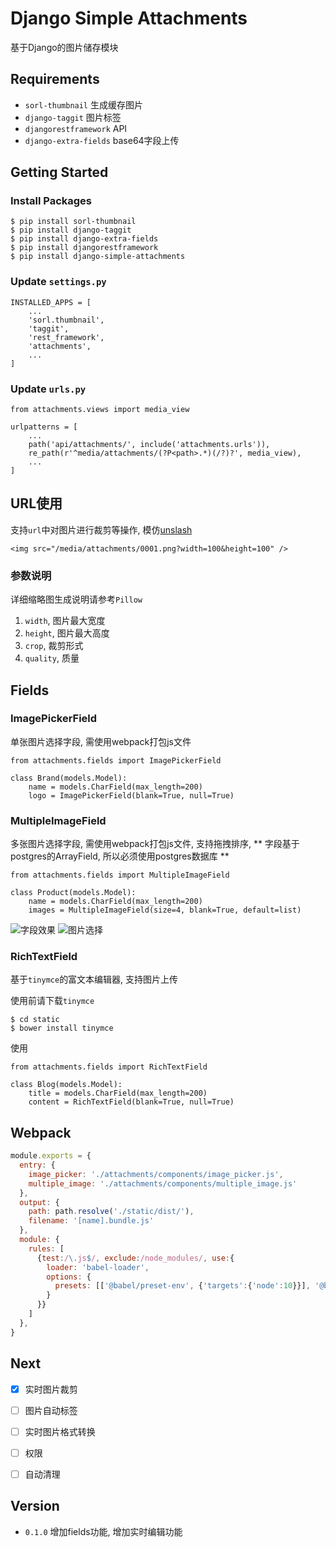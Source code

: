 # Django Simple Attachments

基于Django的图片储存模块

## Requirements

* `sorl-thumbnail` 生成缓存图片
* `django-taggit` 图片标签
* `djangorestframework` API
* `django-extra-fields` base64字段上传


## Getting Started

### Install Packages

```
$ pip install sorl-thumbnail
$ pip install django-taggit
$ pip install django-extra-fields
$ pip install djangorestframework
$ pip install django-simple-attachments
```

### Update `settings.py`

```
INSTALLED_APPS = [
    ...
    'sorl.thumbnail',
    'taggit',
    'rest_framework',
    'attachments',
    ...
]
```

### Update `urls.py`

```
from attachments.views import media_view

urlpatterns = [
    ...
    path('api/attachments/', include('attachments.urls')),
    re_path(r'^media/attachments/(?P<path>.*)(/?)?', media_view),
    ...
]
```

## URL使用

支持`url`中对图片进行裁剪等操作, 模仿[unslash](https://unsplash.com)

```
<img src="/media/attachments/0001.png?width=100&height=100" />
```

### 参数说明

详细缩略图生成说明请参考`Pillow`

1. `width`, 图片最大宽度
2. `height`, 图片最大高度
3. `crop`, 裁剪形式
4. `quality`, 质量


## Fields


### ImagePickerField

单张图片选择字段, 需使用webpack打包js文件

```
from attachments.fields import ImagePickerField

class Brand(models.Model):
    name = models.CharField(max_length=200)
    logo = ImagePickerField(blank=True, null=True)
```

### MultipleImageField

多张图片选择字段, 需使用webpack打包js文件, 支持拖拽排序, ** 字段基于postgres的ArrayField, 所以必须使用postgres数据库 **

```
from attachments.fields import MultipleImageField

class Product(models.Model):
    name = models.CharField(max_length=200)
    images = MultipleImageField(size=4, blank=True, default=list)
```

![字段效果](./multiple_image.png)
![图片选择](./choices.png)

### RichTextField

基于`tinymce`的富文本编辑器, 支持图片上传

使用前请下载`tinymce`

```
$ cd static
$ bower install tinymce
```

使用

```
from attachments.fields import RichTextField

class Blog(models.Model):
    title = models.CharField(max_length=200)
    content = RichTextField(blank=True, null=True)

```

## Webpack

```javascript
module.exports = {
  entry: {
    image_picker: './attachments/components/image_picker.js',
    multiple_image: './attachments/components/multiple_image.js'
  },
  output: {
    path: path.resolve('./static/dist/'),
    filename: '[name].bundle.js'
  },
  module: {
    rules: [
      {test:/\.js$/, exclude:/node_modules/, use:{
        loader: 'babel-loader',
        options: {
          presets: [['@babel/preset-env', {'targets':{'node':10}}], '@babel/preset-react']
        }
      }}
    ]
  },
}
```

## Next

* [x] 实时图片裁剪
* [ ] 图片自动标签
* [ ] 实时图片格式转换
* [ ] 权限
* [ ] 自动清理


## Version

* `0.1.0` 增加fields功能, 增加实时编辑功能
